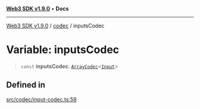 [**Web3 SDK v1.9.0**](../../../README.md) • **Docs**

***

[Web3 SDK v1.9.0](../../../globals.md) / [codec](../README.md) / inputsCodec

# Variable: inputsCodec

> `const` **inputsCodec**: [`ArrayCodec`](../classes/ArrayCodec.md)\<[`Input`](../interfaces/Input.md)\>

## Defined in

[src/codec/input-codec.ts:59](https://github.com/Mystic-Nayy/alephium-web3/blob/c1afd789a197ce5fe21f08c2965942090157c33d/packages/web3/src/codec/input-codec.ts#L59)
